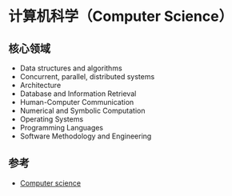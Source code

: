 # 计算机科学（Computer Science）

## 核心领域

* Data structures and algorithms
* Concurrent, parallel, distributed systems
* Architecture
* Database and Information Retrieval
* Human-Computer Communication
* Numerical and Symbolic Computation
* Operating Systems
* Programming Languages
* Software Methodology and Engineering

## 参考

* [Computer science](https://en.wikipedia.org/wiki/Computer_science)